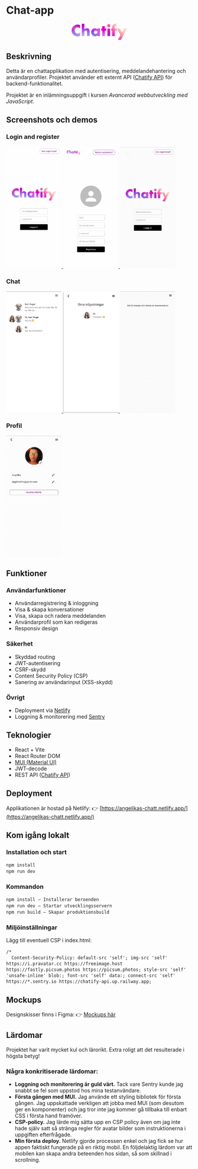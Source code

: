 # Chat-app

<p align="center">
  <img src="./public/logo.png" alt="Chat-app logotyp" width="150"/>
</p>

## Beskrivning
Detta är en chattapplikation med autentisering, meddelandehantering och användarprofiler. Projektet använder ett externt API ([Chatify API](https://chatify-api.up.railway.app/api-docs/)) för backend-funktionalitet.

Projektet är en inlämningsuppgift i kursen *Avancerad webbutveckling med JavaScript*.

## Screenshots och demos

### Login and register
<a href="./screenshots/login.png">
  <img src="./screenshots/login.png" alt="Login" width="150"/>
</a>

<a href="./screenshots/register.png">
  <img src="./screenshots/register.png" alt="Register" width="150"/>
</a>

<a href="./screenshots/register-and-login-demo.gif">
  <img src="./screenshots/register-and-login-demo.gif" alt="Login-and-register-demo" width="150"/>
</a>

### Chat
<a href="./screenshots/conversations-page.png">
  <img src="./screenshots/conversations-page.png" alt="Chatsida" width="150"/>
</a>

<a href="./screenshots/invites-page.png">
  <img src="./screenshots/invites-page.png" alt="Sida med medeleandeförfrågningar" width="150"/>
</a>

<a href="./screenshots/conversation-demo.gif">
  <img src="./screenshots/conversation-demo.gif" alt="Demo konversation" width="150"/>
</a>

### Profil
<a href="./screenshots/update-user-info-demo.gif">
  <img src="./screenshots/update-user-info-demo.gif" alt="Profilsida" width="150"/>
</a>

##

## Funktioner

### Användarfunktioner
- Användarregistrering & inloggning
- Visa & skapa konversationer
- Visa, skapa och radera meddelanden
- Användarprofil som kan redigeras
- Responsiv design

### Säkerhet
- Skyddad routing
- JWT-autentisering
- CSRF-skydd
- Content Security Policy (CSP)
- Sanering av användarinput (XSS-skydd)

### Övrigt
- Deployment via [Netlify](https://angelikas-chatt.netlify.app/)
- Loggning & monitorering med [Sentry](https://sentry.io/)

## Teknologier
- React + Vite
- React Router DOM
- [MUI (Material UI)](https://mui.com/)
- JWT-decode
- REST API ([Chatify API](https://chatify-api.up.railway.app/api-docs/))

## Deployment

Applikationen är hostad på Netlify:
👉 [https://angelikas-chatt.netlify.app/](https://angelikas-chatt.netlify.app/)

## Kom igång lokalt

### Installation och start
```bash
npm install
npm run dev
```

### Kommandon
```bash
npm install – Installerar beroenden
npm run dev – Startar utvecklingsservern
npm run build – Skapar produktionsbuild
```
### Miljöinställningar

Lägg till eventuell CSP i index.html:
```
/*
  Content-Security-Policy: default-src 'self'; img-src 'self' https://i.pravatar.cc https://freeimage.host https://fastly.picsum.photos https://picsum.photos; style-src 'self' 'unsafe-inline' blob:; font-src 'self' data:; connect-src 'self' https://*.sentry.io https://chatify-api.up.railway.app;
```

## Mockups

Designskisser finns i Figma:
👉 [Mockups här](https://www.figma.com/design/sYzQblwCt1wUusF7mXTO8s/Chatify?node-id=25-85&t=mRpk5N6nQA7bNXjH-1)


## Lärdomar

Projektet har varit mycket kul och lärorikt. Extra roligt att det resulterade i högsta betyg!

### Några konkritiserade lärdomar: 
- **Loggning och monitorering är guld värt.** Tack vare Sentry kunde jag snabbt se fel som uppstod hos mina testanvändare.
- **Första gången med MUI.** Jag använde ett styling bibliotek för första gången. Jag uppskattade verkligen att jobba med MUI (som desutom ger en komponenter) och jag tror inte jag kommer gå tillbaka till enbart CSS i första hand framöver.
- **CSP-policy.** Jag lärde mig sätta upp en CSP policy även om jag inte hade själv satt så stränga regler för avatar bilder som instruktionerna i uppgiften efterfrågade.
- **Min första deploy.** Netlify gjorde processen enkel och jag fick se hur appen faktiskt fungerade på en riktig mobil. En följdelaktig lärdom var att mobilen kan skapa andra beteenden hos sidan, så som skillnad i scrollning.
